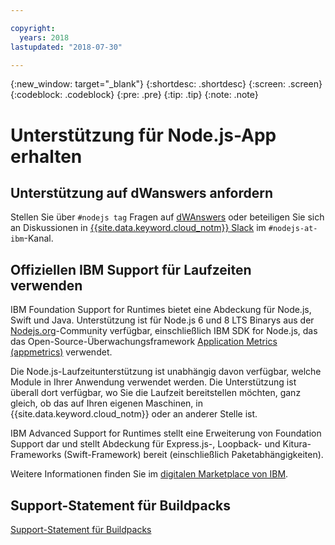 ```yaml
---

copyright:
  years: 2018
lastupdated: "2018-07-30"

---
```


{:new_window: target="_blank"}
{:shortdesc: .shortdesc}
{:screen: .screen}
{:codeblock: .codeblock}
{:pre: .pre}
{:tip: .tip}
{:note: .note}

# Unterstützung für Node.js-App erhalten

## Unterstützung auf dWanswers anfordern

Stellen Sie über `#nodejs tag` Fragen auf [dWAnswers](https://developer.ibm.com/answers/smartspace/nodejs/) oder beteiligen Sie sich an Diskussionen in [{{site.data.keyword.cloud_notm}} Slack](https://slack-invite-ibm-cloud-tech.mybluemix.net/) im `#nodejs-at-ibm`-Kanal.

## Offiziellen IBM Support für Laufzeiten verwenden

IBM Foundation Support for Runtimes bietet eine Abdeckung für Node.js, Swift und Java. Unterstützung ist für Node.js 6 und 8 LTS Binarys aus der [Nodejs.org](https://nodejs.org/)-Community verfügbar, einschließlich IBM SDK for Node.js, das das Open-Source-Überwachungsframework [Application Metrics (appmetrics)](https://developer.ibm.com/node/monitoring-post-mortem/application-metrics-node-js/) verwendet.

Die Node.js-Laufzeitunterstützung ist unabhängig davon verfügbar, welche Module in Ihrer Anwendung verwendet werden. Die Unterstützung ist überall dort verfügbar, wo Sie die Laufzeit bereitstellen möchten, ganz gleich, ob das auf Ihren eigenen Maschinen, in {{site.data.keyword.cloud_notm}} oder an anderer Stelle ist.

IBM Advanced Support for Runtimes stellt eine Erweiterung von Foundation Support dar und stellt Abdeckung für Express.js-, Loopback- und Kitura-Frameworks (Swift-Framework) bereit (einschließlich Paketabhängigkeiten).

Weitere Informationen finden Sie im [digitalen Marketplace von IBM](https://www.ibm.com/us-en/marketplace/support-for-runtimes).

## Support-Statement für Buildpacks

[Support-Statement für Buildpacks](../runtimes/common/buildpackSupport.html)
